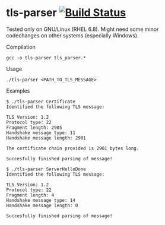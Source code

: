 # tls-parser [![Build Status](https://travis-ci.org/bayotop/tls-parser.svg?branch=master)](https://travis-ci.org/bayotop/tls-parser)

Tested only on GNU/Linux (RHEL 6.8). Might need some minor codechanges on other systems (especially Windows).

Compilation

```
gcc -o tls-parser tls_parser.*
```

Usage

```
./tls-parser <PATH_TO_TLS_MESSAGE>
```

Examples

```
$ ./tls-parser Certificate
Identified the following TLS message:

TLS Version: 1.2
Protocol type: 22
Fragment length: 2905
Handshake message type: 11
Handshake message length: 2901

The certificate chain provided is 2901 bytes long.

Succesfully finished parsing of message!
```
```
$ ./tls-parser ServerHelloDone
Identified the following TLS message:

TLS Version: 1.2
Protocol type: 22
Fragment length: 4
Handshake message type: 14
Handshake message length: 0

Succesfully finished parsing of message!
```
